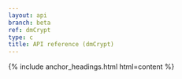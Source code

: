 ```yaml
---
layout: api
branch: beta
ref: dmCrypt
type: c
title: API reference (dmCrypt)
---
```

{% include anchor_headings.html html=content %}